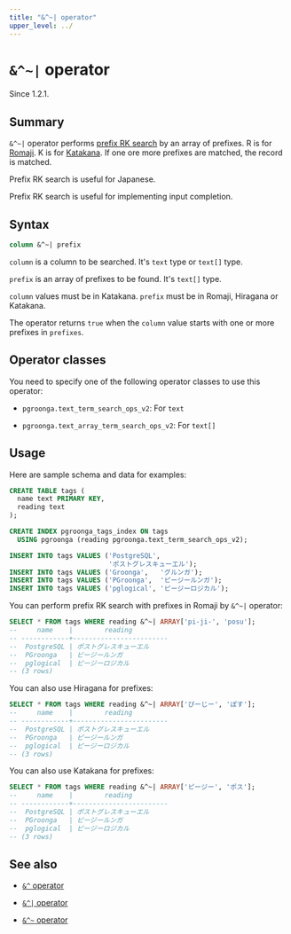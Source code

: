 ```yaml
---
title: "&^~| operator"
upper_level: ../
---
```


# `&^~|` operator

Since 1.2.1.

## Summary

`&^~|` operator performs [prefix RK search][groonga-prefix-rk-search] by an array of prefixes. R is for [Romaji][wikipedia-romaji]. K is for [Katakana][wikipedia-katakana]. If one ore more prefixes are matched, the record is matched.

Prefix RK search is useful for Japanese.

Prefix RK search is useful for implementing input completion.

## Syntax

```sql
column &^~| prefix
```

`column` is a column to be searched. It's `text` type or `text[]` type.

`prefix` is an array of prefixes to be found. It's `text[]` type.

`column` values must be in Katakana. `prefix` must be in Romaji, Hiragana or Katakana.

The operator returns `true` when the `column` value starts with one or more prefixes in `prefixes`.

## Operator classes

You need to specify one of the following operator classes to use this operator:

  * `pgroonga.text_term_search_ops_v2`: For `text`

  * `pgroonga.text_array_term_search_ops_v2`: For `text[]`

## Usage

Here are sample schema and data for examples:

```sql
CREATE TABLE tags (
  name text PRIMARY KEY,
  reading text
);

CREATE INDEX pgroonga_tags_index ON tags
  USING pgroonga (reading pgroonga.text_term_search_ops_v2);
```

```sql
INSERT INTO tags VALUES ('PostgreSQL',
                         'ポストグレスキューエル');
INSERT INTO tags VALUES ('Groonga',   'グルンガ');
INSERT INTO tags VALUES ('PGroonga',  'ピージールンガ');
INSERT INTO tags VALUES ('pglogical', 'ピージーロジカル');
```

You can perform prefix RK search with prefixes in Romaji by `&^~|` operator:

```sql
SELECT * FROM tags WHERE reading &^~| ARRAY['pi-ji-', 'posu'];
--     name    |        reading         
-- ------------+------------------------
--  PostgreSQL | ポストグレスキューエル
--  PGroonga   | ピージールンガ
--  pglogical  | ピージーロジカル
-- (3 rows)
```

You can also use Hiragana for prefixes:

```sql
SELECT * FROM tags WHERE reading &^~| ARRAY['ぴーじー', 'ぽす'];
--     name    |        reading         
-- ------------+------------------------
--  PostgreSQL | ポストグレスキューエル
--  PGroonga   | ピージールンガ
--  pglogical  | ピージーロジカル
-- (3 rows)
```

You can also use Katakana for prefixes:

```sql
SELECT * FROM tags WHERE reading &^~| ARRAY['ピージー', 'ポス'];
--     name    |        reading         
-- ------------+------------------------
--  PostgreSQL | ポストグレスキューエル
--  PGroonga   | ピージールンガ
--  pglogical  | ピージーロジカル
-- (3 rows)
```

## See also

  * [`&^` operator][prefix-search-v2]

  * [`&^|` operator][prefix-search-in-v2]

  * [`&^~` operator][prefix-rk-search-v2]

[groonga-prefix-rk-search]:http://groonga.org/docs/reference/operations/prefix_rk_search.html

[wikipedia-romaji]:https://en.wikipedia.org/wiki/Romanization_of_Japanese

[wikipedia-katakana]:https://en.wikipedia.org/wiki/Katakana

[prefix-search-v2]:prefix-search-v2.html

[prefix-search-in-v2]:prefix-search-in-v2.html

[prefix-rk-search-v2]:prefix-rk-search-v2.html
